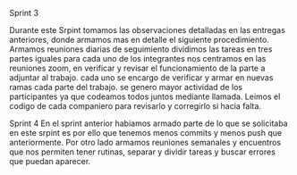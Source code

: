 Sprint 3

Durante este Srpint tomamos las observaciones detalladas en las entregas anteriores, donde armamos mas 
en detalle el siguiente procedimiento.
Armamos reuniones diarias de seguimiento
dividimos las tareas en tres partes iguales para cada uno de los integrantes
nos centramos en las reuniones zoom, en verificar y revisar el funcionamiento de la parte a adjuntar al 
trabajo.
cada uno se encargo de verificar y armar en nuevas ramas cada parte del trabajo.
se genero mayor actividad de los participantes ya que codeamos todos juntos mediante llamada.
Leimos el codigo de cada companiero para revisarlo y corregirlo si hacia falta.

Sprint 4
En el sprint anterior habiamos armado parte de lo que se solicitaba en este srpint
es por ello que tenemos menos commits y menos push que anteriormente.
Por otro lado armamos reuniones semanales y encuentros que nos permiten tener rutinas, 
separar y dividir tareas y buscar errores que puedan aparecer.
